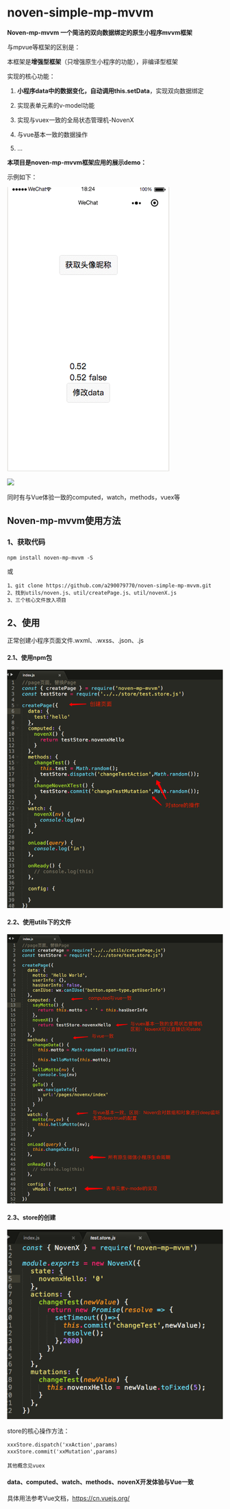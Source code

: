 # noven-simple-mp-mvvm
**Noven-mp-mvvm  一个简洁的双向数据绑定的原生小程序mvvm框架**

与mpvue等框架的区别是：

本框架是**增强型框架**（只增强原生小程序的功能），非编译型框架



实现的核心功能：

1. **小程序data中的数据变化，自动调用this.setData**，实现双向数据绑定

2. 实现表单元素的v-model功能

3. 实现与vuex一致的全局状态管理机-NovenX

4. 与vue基本一致的数据操作

5. ...

   
  
  **本项目是noven-mp-mvvm框架应用的展示demo：**
  
  


示例如下：

![](./img/1555583474308.gif)

![](./img/1557998161453098.gif)



同时有与Vue体验一致的computed，watch，methods，vuex等



## Noven-mp-mvvm使用方法

### 1、获取代码

```
npm install noven-mp-mvvm -S
```

或

```
1、git clone https://github.com/a290079770/noven-simple-mp-mvvm.git
2、找到utils/noven.js、util/createPage.js、util/novenX.js
3、三个核心文件放入项目
```



## 2、使用

正常创建小程序页面文件.wxml、.wxss、.json、.js

#### 2.1、使用npm包

![](./img/2.png)



#### 2.2、使用utils下的文件

![](./img/1.png)



#### 2.3、store的创建

![](./img/3.png)

store的核心操作方法：

```
xxxStore.dispatch('xxAction',params)
xxxStore.commit('xxMutation',params)

其他概念见vuex
```



#### data、computed、watch、methods、novenX开发体验与Vue一致

具体用法参考Vue文档，<https://cn.vuejs.org/>

